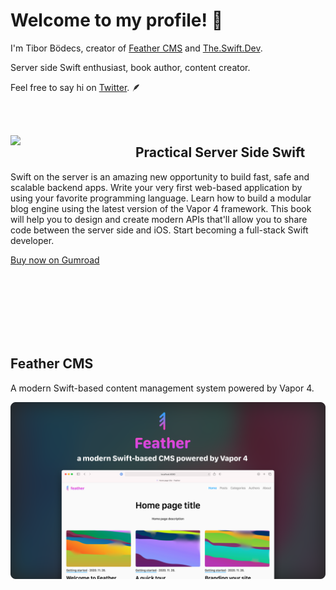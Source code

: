 # Welcome to my profile! 👋

I'm Tibor Bödecs, creator of [Feather CMS](http://feathercms.com) and [The.Swift.Dev](https://theswiftdev.com). 

Server side Swift enthusiast, book author, content creator. 

Feel free to say hi on [Twitter](https://twitter.com/tiborbodecs). 🪶

<br><br>
 
<p>
  <img width="200" align='left' src="https://public-files.gumroad.com/q99m5x1kpvpuruxqx25449l5lim4">
</p>
 
## Practical Server Side Swift

Swift on the server is an amazing new opportunity to build fast, safe and scalable backend apps. Write your very first web-based application by using your favorite programming language. Learn how to build a modular blog engine using the latest version of the Vapor 4 framework. This book will help you to design and create modern APIs that'll allow you to share code between the server side and iOS. Start becoming a full-stack Swift developer.

[Buy now on Gumroad](https://gumroad.com/l/practical-server-side-swift)


<br><br><br><br><br><br>


## Feather CMS

A modern Swift-based content management system powered by Vapor 4.

![Feather CMS](https://github.com/FeatherCMS/feather/raw/main/Assets/GitHub-Lead.png?raw=true)
